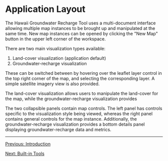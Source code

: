 
# Application Layout

The Hawaii Groundwater Recharge Tool uses a multi-document interface allowing multiple map instances to be brought up and manipulated at the same time. New map instances can be opened by clicking the "New Map" button in the upper left corner of the workspace.

There are two main visualization types available:

1. Land-cover visualization (application default)
2. Groundwater-recharge visualization

These can be switched between by hovering over the leaflet layer control in the top right corner of the map, and selecting the corresponding layer. A simple satellite imagery view is also provided.

The land-cover visualization allows users to manipulate the land-cover for the map, while the groundwater-recharge visualization provides

The two collapsible panels contain map controls. The left panel has controls specific to the visualization style being viewed, whereas the right panel contains general controls for the map instance. Additionally, the groundwater-recharge visualization provides a bottom details panel displaying groundwater-recharge data and metrics.

---

[Previous: Introduction](./0_intro.md)

[Next: Built-in Tools](./2_native_tools.md)